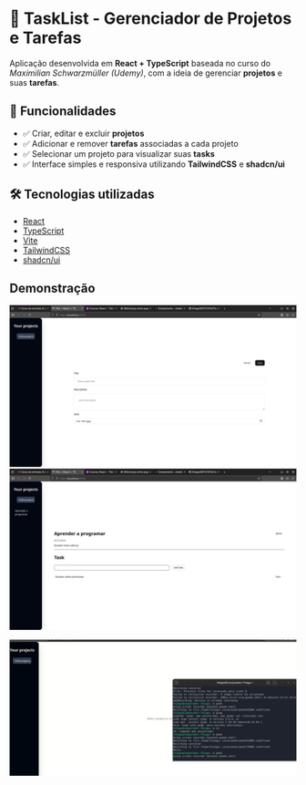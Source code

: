 # 📌 TaskList - Gerenciador de Projetos e Tarefas

Aplicação desenvolvida em **React + TypeScript** baseada no curso do _Maximilian Schwarzmüller (Udemy)_, com a ideia de gerenciar **projetos** e suas **tarefas**.

## 🚀 Funcionalidades

- ✅ Criar, editar e excluir **projetos**
- ✅ Adicionar e remover **tarefas** associadas a cada projeto
- ✅ Selecionar um projeto para visualizar suas **tasks**
- ✅ Interface simples e responsiva utilizando **TailwindCSS** e **shadcn/ui**

## 🛠️ Tecnologias utilizadas

- [React](https://react.dev/)
- [TypeScript](https://www.typescriptlang.org/)
- [Vite](https://vitejs.dev/)
- [TailwindCSS](https://tailwindcss.com/)
- [shadcn/ui](https://ui.shadcn.com/)

## Demonstração

![tela1](public/tela1.png)
![tela2](public/tela2.png)

![Demonstração](public/demo.gif)
